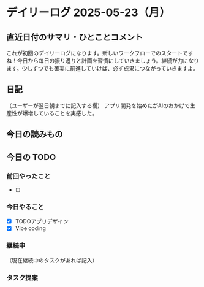 # デイリーログ 2025-05-23（月）

## 直近日付のサマリ・ひとことコメント
これが初回のデイリーログになります。新しいワークフローでのスタートですね！今日から毎日の振り返りと計画を習慣にしていきましょう。継続が力になります。少しずつでも確実に前進していけば、必ず成果につながっていきますよ。

## 日記
（ユーザーが翌日朝までに記入する欄）
アプリ開発を始めたがAIのおかげで生産性が爆増していることを実感した。

## 今日の読みもの

## 今日の TODO

### 前回やったこと
- [ ]

### 今日やること
- [X] TODOアプリデザイン
- [X] Vibe coding

### 継続中
（現在継続中のタスクがあれば記入）

### タスク提案
